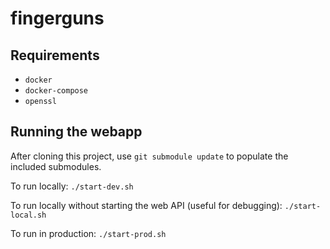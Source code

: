 # fingerguns

## Requirements

- `docker`
- `docker-compose`
- `openssl`

## Running the webapp

After cloning this project, use `git submodule update` to populate the included submodules.

To run locally: `./start-dev.sh`

To run locally without starting the web API (useful for debugging): `./start-local.sh`

To run in production: `./start-prod.sh`

